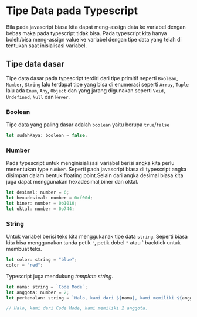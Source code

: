 # Tipe Data pada Typescript

Bila pada javascript biasa kita dapat meng-assign data ke variabel dengan bebas maka pada typescript tidak bisa. Pada typescript kita hanya boleh/bisa meng-assign value ke variabel dengan tipe data yang telah di tentukan saat inisialisasi variabel.

## Tipe data dasar

Tipe data dasar pada typescript terdiri dari tipe primitif seperti `Boolean`, `Number`, `String` lalu terdapat tipe yang bisa di enumerasi seperti `Array`, `Tuple` lalu ada `Enum`, `Any`, `Object` dan yang jarang digunakan seperti `Void`, `Undefined`, `Null` dan `Never`.

### Boolean

Tipe data yang paling dasar adalah `boolean` yaitu berupa `true`/`false`

```js
let sudahKaya: boolean = false;
```

### Number

Pada typescript untuk menginisialisasi variabel berisi angka kita perlu menentukan type `number`. Seperti pada javascript biasa di typescript angka disimpan dalam bentuk floating point.Selain dari angka desimal biasa kita juga dapat menggunakan hexadesimal,biner dan oktal.

```js
let desimal: number = 6;
let hexadesimal: number = 0xf00d;
let biner: number = 0b1010;
let oktal: number = 0o744;
```

### String

Untuk variabel berisi teks kita menggukanak tipe data `string`. Seperti biasa kita bisa menggunakan tanda petik `'`, petik dobel `"` atau ` backtick untuk membuat teks.

```js
let color: string = "blue";
color = "red";
```

Typescript juga mendukung _template string_.

```js
let nama: string = `Code Mode`;
let anggota: number = 2;
let perkenalan: string = `Halo, kami dari ${nama}, kami memiliki ${anggota} anggota.`;

// Halo, kami dari Code Mode, kami memiliki 2 anggota.
```
